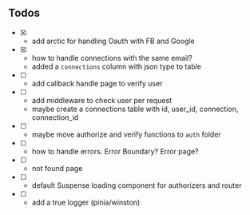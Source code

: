 ## Todos

- [x] - add arctic for handling Oauth with FB and Google
- [x] - how to handle connections with the same email?
  - added a `connections` column with json type to table 
- [ ] - add callback handle page to verify user
- [ ] - add middleware to check user per request
  - maybe create a connections table with id, user_id, connection, connection_id
- [ ] - maybe move authorize and verify functions to `auth` folder


- [ ] - how to handle errors. Error Boundary? Error page?
- [ ] - not found page
- [ ] - default Suspense loading component for authorizers and router

- [ ] - add a true logger (pinia/winston)
